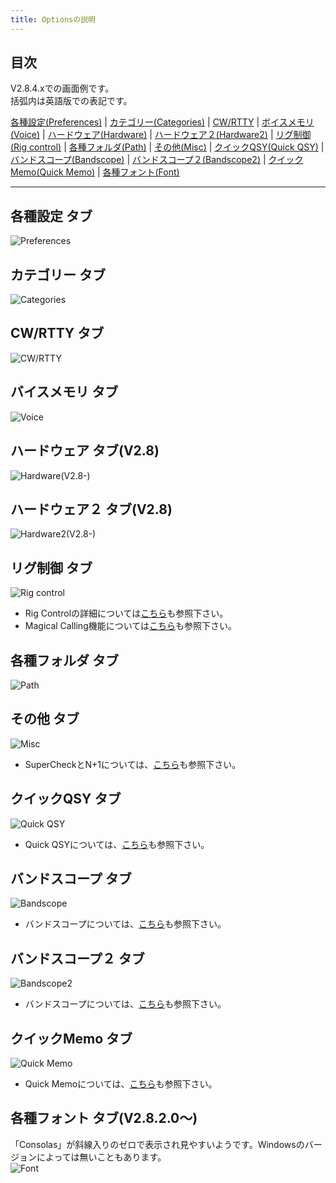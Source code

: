 ```yaml
---
title: Optionsの説明
---
```


## 目次

V2.8.4.xでの画面例です。  
括弧内は英語版での表記です。  

[各種設定(Preferences)](%E8%A8%AD%E5%AE%9A#preferences-%E3%82%BF%E3%83%96) |
[カテゴリー(Categories)](%E8%A8%AD%E5%AE%9A#categories-%E3%82%BF%E3%83%96) |
[CW/RTTY](%E8%A8%AD%E5%AE%9A#cwrtty-%E3%82%BF%E3%83%96) |
[ボイスメモリ(Voice)](%E8%A8%AD%E5%AE%9A#voice-%E3%82%BF%E3%83%96) |
[ハードウェア(Hardware)](%E8%A8%AD%E5%AE%9A#hardware-%E3%82%BF%E3%83%96v28) |
[ハードウェア２(Hardware2)](%E8%A8%AD%E5%AE%9A#hardware2-%E3%82%BF%E3%83%96v28) |
[リグ制御(Rig control)](%E8%A8%AD%E5%AE%9A#rig-control-%E3%82%BF%E3%83%96) |
[各種フォルダ(Path)](%E8%A8%AD%E5%AE%9A#path-%E3%82%BF%E3%83%96) |
[その他(Misc)](%E8%A8%AD%E5%AE%9A#misc-%E3%82%BF%E3%83%96) |
[クイックQSY(Quick QSY)](%E8%A8%AD%E5%AE%9A#quick-qsy-%E3%82%BF%E3%83%96) |
[バンドスコープ(Bandscope)](%E8%A8%AD%E5%AE%9A#bandscope-%E3%82%BF%E3%83%96) |
[バンドスコープ２(Bandscope2)](%E8%A8%AD%E5%AE%9A#bandscope2-%E3%82%BF%E3%83%96) |
[クイックMemo(Quick Memo)](%E8%A8%AD%E5%AE%9A#quick-memo-%E3%82%BF%E3%83%96) |
[各種フォント(Font)](%E8%A8%AD%E5%AE%9A#font-%E3%82%BF%E3%83%96)

***

## 各種設定 タブ

![Preferences](https://raw.githubusercontent.com/jr8ppg/zLog/images/options_1.png)

## カテゴリー タブ

![Categories](https://raw.githubusercontent.com/jr8ppg/zLog/images/options_2.png)

## CW/RTTY タブ

![CW/RTTY](https://raw.githubusercontent.com/jr8ppg/zLog/images/options_3.png)

## バイスメモリ タブ

![Voice](https://raw.githubusercontent.com/jr8ppg/zLog/images/options_4.png)

## ハードウェア タブ(V2.8)

![Hardware(V2.8-)](https://raw.githubusercontent.com/jr8ppg/zLog/images/options_hardware_v28.png)

## ハードウェア２ タブ(V2.8)

![Hardware2(V2.8-)](https://raw.githubusercontent.com/jr8ppg/zLog/images/options_hardware2.png)

## リグ制御 タブ

![Rig control](https://raw.githubusercontent.com/jr8ppg/zLog/images/options_6.png)

* Rig Controlの詳細については[こちら](%E3%83%AA%E3%82%B0%E3%82%B3%E3%83%B3%E3%83%88%E3%83%AD%E3%83%BC%E3%83%AB)も参照下さい。
* Magical Calling機能については[こちら](Magical-Calling%E6%A9%9F%E8%83%BD)も参照下さい。

## 各種フォルダ タブ

![Path](https://raw.githubusercontent.com/jr8ppg/zLog/images/options_7.png)

## その他 タブ

![Misc](https://raw.githubusercontent.com/jr8ppg/zLog/images/options_8.png)

* SuperCheckとN+1については、[こちら](Super-Check-(N%EF%BC%8B1))も参照下さい。

## クイックQSY タブ

![Quick QSY](https://raw.githubusercontent.com/jr8ppg/zLog/images/options_9.png)

* Quick QSYについては、[こちら](QuickQSY)も参照下さい。

## バンドスコープ タブ

![Bandscope](https://raw.githubusercontent.com/jr8ppg/zLog/images/options_10.png)

* バンドスコープについては、[こちら](%E3%83%90%E3%83%B3%E3%83%89%E3%82%B9%E3%82%B3%E3%83%BC%E3%83%97)も参照下さい。

## バンドスコープ２ タブ

![Bandscope2](https://raw.githubusercontent.com/jr8ppg/zLog/images/options_11.png)

* バンドスコープについては、[こちら](%E3%83%90%E3%83%B3%E3%83%89%E3%82%B9%E3%82%B3%E3%83%BC%E3%83%97)も参照下さい。

## クイックMemo タブ

![Quick Memo](https://raw.githubusercontent.com/jr8ppg/zLog/images/options_12.png)

* Quick Memoについては、[こちら](Quick-Memo)も参照下さい。

## 各種フォント タブ(V2.8.2.0～)
「Consolas」が斜線入りのゼロで表示され見やすいようです。Windowsのバージョンによっては無いこともあります。  
![Font](https://raw.githubusercontent.com/jr8ppg/zLog/images/options_13.png)
